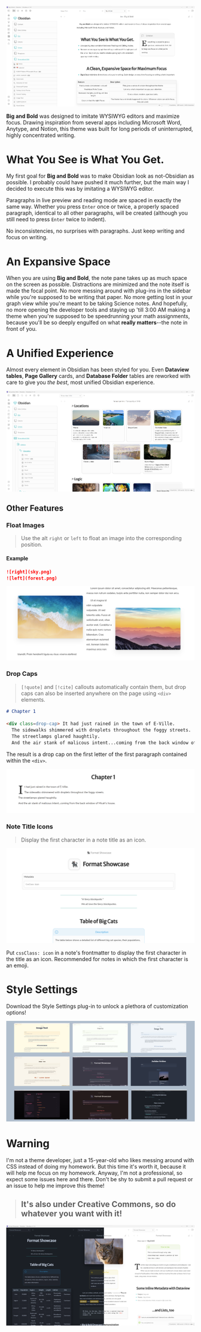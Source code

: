 ![](big-and-bold.png)

**Big and Bold** was designed to imitate WYSIWYG editors and maximize focus. Drawing inspiration from several apps including Microsoft Word, Anytype, and Notion, this theme was built for long periods of uninterrupted, highly concentrated writing.

# What You See is What You Get.
My first goal for **Big and Bold** was to make Obsidian look as not-Obsidian as possible. I probably could have pushed it much further, but the main way I decided to execute this was by imitating a WYSIWYG editor.

Paragraphs in live preview and reading mode are spaced in exactly the same way. Whether you press `Enter` once or twice, a properly spaced paragraph, identical to all other paragraphs, will be created (although you still need to press `Enter` twice to indent).

No inconsistencies, no surprises with paragraphs. Just keep writing and focus on writing.

# An Expansive Space
When you are using **Big and Bold**, the note pane takes up as much space on the screen as possible. Distractions are minimized and the note itself is made the focal point. No more messing around with plug-ins in the sidebar while you're supposed to be writing that paper. No more getting lost in your graph view while you're meant to be taking Science notes. And hopefully, no more opening the developer tools and staying up 'till 3:00 AM making a theme when you're supposed to be speedrunning your math assignments, because you'll be so deeply engulfed on what **really matters**--the note in front of you.

# A Unified Experience

Almost every element in Obsidian has been styled for you. Even **Dataview tables**, **Page Gallery** cards, and **Database Folder** tables are reworked with care to give you *the best*, most unified Obsidian experience.

![](Screenshots/page-gallery.png)


## Other Features

### Float Images
> Use the alt `right` or `left` to float an image into the corresponding position.


#### Example
```markdown
![right](sky.png)
![left](forest.png)
```
![](Screenshots/floating-images.png)

### Drop Caps
> `[!quote]` and `[!cite]` callouts automatically contain them, but drop caps can also be inserted anywhere on the page using `<div>` elements.

```markdown
# Chapter 1
  
<div class=drop-cap> It had just rained in the town of E-Ville.
  The sidewalks shimmered with droplets throughout the foggy streets.
  The streetlamps glared haughtily.
  And the air stank of malicous intent...coming from the back window of Micah's house. </div>
```
The result is a drop cap on the first letter of the first paragraph contained within the `<div>`.

![](Screenshots/drop-cap.png)

### Note Title Icons
> Display the first character in a note title as an icon.

![](Screenshots/icon.png)

Put `cssClass: icon` in a note's frontmatter to display the first character in the title as an icon. Recommended for notes in which the first character is an emoji.

# Style Settings
Download the Style Settings plug-in to unlock a plethora of customization options!

![](Screenshots/colors.png)

# Warning
I'm not a theme developer, just a 15-year-old who likes messing around with CSS instead of doing my homework. But this time it's worth it, because it will help me focus on my homework. Anyway, I'm not a professional, so expect some issues here and there. Don't be shy to submit a pull request or an issue to help me improve this theme! 

> ## It's also under Creative Commons, so do whatever you want with it!

![](Screenshots/light-and-dark-big-and-bold.png)
